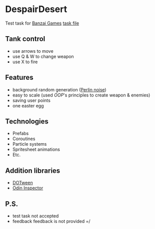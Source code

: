 # DespairDesert
Test task for [Banzai Games](https://banzai.games/)
[task file](https://github.com/ApcodeArs/DespairDesert/blob/master/Task.pdf)

## Tank control
* use arrows to move
* use Q & W to change weapon
* use X to fire

## Features
* background random generation ([Perlin noise](https://en.wikipedia.org/wiki/Perlin_noise))
* easy to scale (used *OOP*'s principles to create weapon & enemies)
* saving user points
* one easter egg

## Technologies
* Prefabs
* Coroutines
* Particle systems
* Spritesheet animations
* Etc.

## Addition libraries
* [DOTween](https://assetstore.unity.com/packages/tools/animation/dotween-hotween-v2-27676)
* [Odin Inspector](https://assetstore.unity.com/packages/tools/utilities/odin-inspector-and-serializer-89041)

## P.S.
* test task not accepted
* feedback feedback is not provided =/
